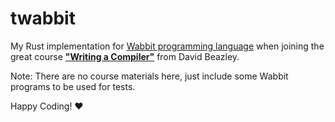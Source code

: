 # twabbit

My Rust implementation for [Wabbit programming language](https://www.dabeaz.com/wabbit.html) when joining the great course **["Writing a Compiler"](https://www.dabeaz.com/compiler.html)** from David Beazley.

Note: There are no course materials here, just include some Wabbit programs to be used for tests.

Happy Coding! :heart:
